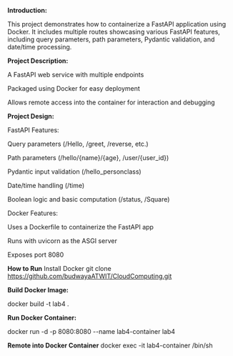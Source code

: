 **Introduction:**

This project demonstrates how to containerize a FastAPI application using Docker. It includes multiple routes showcasing various FastAPI features, 
including query parameters, path parameters, Pydantic validation, and date/time processing.

**Project Description:** 

A FastAPI web service with multiple endpoints

Packaged using Docker for easy deployment

Allows remote access into the container for interaction and debugging

**Project Design:**

FastAPI Features:


Query parameters (/Hello, /greet, /reverse, etc.)

Path parameters (/hello/{name}/{age}, /user/{user_id})

Pydantic input validation (/hello_personclass)

Date/time handling (/time)

Boolean logic and basic computation (/status, /Square)

Docker Features:

Uses a Dockerfile to containerize the FastAPI app

Runs with uvicorn as the ASGI server

Exposes port 8080

**How to Run**
Install Docker
git clone https://github.com/budwayaATWIT/CloudComputing.git

**Build Docker Image:**

docker build -t lab4 .

**Run Docker Container:** 

docker run -d -p 8080:8080 --name lab4-container lab4

**Remote into Docker Container**
docker exec -it lab4-container /bin/sh


